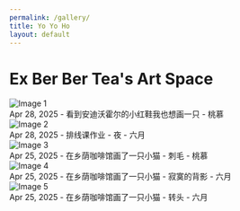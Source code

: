```yaml
---
permalink: /gallery/
title: Yo Yo Ho
layout: default
---
```

<div class="gallery-container"> 
    <h1>Ex Ber Ber Tea's Art Space</h1>
    <div class="gallery">
        <div class="image-item">
            <img src="1.png" alt="Image 1" onclick="openLightbox(this)" />
            <div class="caption">Apr 28, 2025 - 看到安迪沃霍尔的小红鞋我也想画一只 - 桃慕</div>
        </div>
        <div class="image-item">
            <img src="june_scenery.png" alt="Image 2" onclick="openLightbox(this)" />
            <div class="caption">Apr 28, 2025 - 排线课作业 - 夜 - 六月</div>
        </div>
        <div class="image-item">
            <img src="2.png" alt="Image 3" onclick="openLightbox(this)" />
            <div class="caption">Apr 25, 2025 - 在乡荫咖啡馆画了一只小猫 - 刺毛 - 桃慕</div>
        </div>
        <div class="image-item">
            <img src="june_cat_1.png" alt="Image 4" onclick="openLightbox(this)" />
            <div class="caption">Apr 25, 2025 - 在乡荫咖啡馆画了一只小猫 - 寂寞的背影 - 六月</div>
        </div>
        <div class="image-item">
            <img src="june_cat_2.png" alt="Image 5" onclick="openLightbox(this)" />
            <div class="caption">Apr 25, 2025 - 在乡荫咖啡馆画了一只小猫 - 转头 - 六月</div>
        </div>
    </div>
</div>

<div id="lightbox" class="lightbox"></div>
